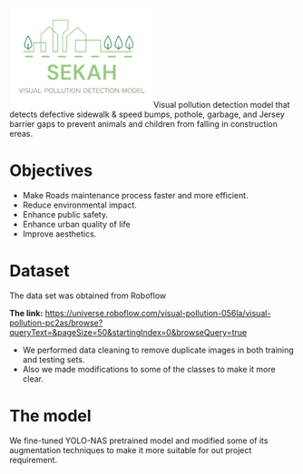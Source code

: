 <img src="https://github.com/NouraAlqassim/Sekah/blob/main/images/logo.png" alt="drawing" width="250"/>
Visual pollution detection model that detects defective sidewalk & speed bumps, pothole, garbage, and Jersey barrier gaps to prevent animals and children from falling in construction ereas.

# Objectives
- Make Roads maintenance process faster and more efficient.
- Reduce environmental impact.
- Enhance public safety.
- Enhance urban quality of life
- Improve aesthetics.

# Dataset
The data set was obtained from Roboflow

**The link:** https://universe.roboflow.com/visual-pollution-056la/visual-pollution-pc2as/browse?queryText=&pageSize=50&startingIndex=0&browseQuery=true

- We performed data cleaning to remove duplicate images in both training and testing sets.
- Also we made modifications to some of the classes to make it more clear.

# The model
We fine-tuned YOLO-NAS pretrained model and modified some of its augmentation techniques to make it more suitable for out project requirement.

